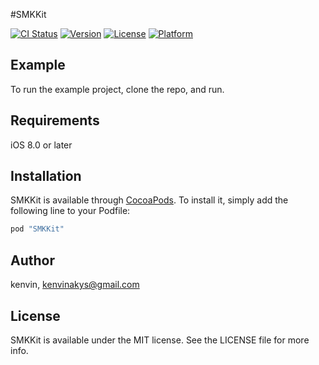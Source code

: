 #SMKKit

[![CI Status](https://travis-ci.org/LPD-iOS/lpd-mvvm-kit.svg?branch=master)](hhttps://github.com/summerHearts/SMKKit/tree/master)
[![Version](https://img.shields.io/cocoapods/v/LPDMvvmKit.svg?style=flat)](https://github.com/summerHearts/SMKKit/tree/master)
[![License](https://img.shields.io/cocoapods/l/LPDMvvmKit.svg?style=flat)](https://github.com/summerHearts/SMKKit/tree/master)
[![Platform](https://img.shields.io/cocoapods/p/LPDMvvmKit.svg?style=flat)](https://github.com/summerHearts/SMKKit/tree/master)

## Example

To run the example project, clone the repo, and run.

## Requirements

iOS 8.0 or later

## Installation

SMKKit is available through [CocoaPods](http://cocoapods.org). To install
it, simply add the following line to your Podfile:

```ruby
pod "SMKKit"
```

## Author

kenvin, kenvinakys@gmail.com

## License

SMKKit is available under the MIT license. See the LICENSE file for more info.
